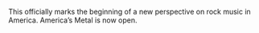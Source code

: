This officially marks the beginning of a new perspective on rock music in America. America’s Metal is now open.